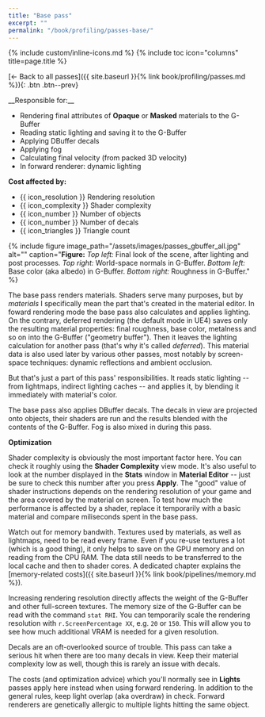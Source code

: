 ```yaml
---
title: "Base pass"
excerpt: ""
permalink: "/book/profiling/passes-base/"
---
```


{% include custom/inline-icons.md %}
{% include toc icon="columns" title=page.title %}

[← Back to all passes]({{ site.baseurl }}{% link book/profiling/passes.md %}){: .btn .btn--prev}

<div class="notice" markdown="1">
__Responsible for:__

* Rendering final attributes of __Opaque__ or __Masked__ materials to the G-Buffer
* Reading static lighting and saving it to the G-Buffer
* Applying DBuffer decals
* Applying fog
* Calculating final velocity (from packed 3D velocity)
* In forward renderer: dynamic lighting

__Cost affected by:__

* {{ icon_resolution }} Rendering resolution
* {{ icon_complexity }} Shader complexity
* {{ icon_number }} Number of objects
* {{ icon_number }} Number of decals
* {{ icon_triangles }} Triangle count
</div>

{% include figure image_path="/assets/images/passes_gbuffer_all.jpg" alt="" caption="__Figure:__ _Top left:_ Final look of the scene, after lighting and post processes. _Top right:_ World-space normals in G-Buffer. _Bottom left:_ Base color (aka albedo) in G-Buffer. _Bottom right:_ Roughness in G-Buffer." %}

The base pass renders materials. Shaders serve many purposes, but by _materials_ I specifically mean the part that's created in the material editor. In foward rendering mode the base pass also calculates and applies lighting. On the contrary, deferred rendering (the default mode in UE4) saves only the resulting material properties: final roughness, base color, metalness and so on into the G-Buffer ("geometry buffer"). Then it leaves the lighting calculation for another pass (that's why it's called _deferred_). This material data is also used later by various other passes, most notably by screen-space techniques: dynamic reflections and ambient occlusion.

But that's just a part of this pass' responsibilities. It reads static lighting -- from lightmaps, indirect lighting caches -- and applies it, by blending it immediately with material's color.

The base pass also applies DBuffer decals. The decals in view are projected onto objects, their shaders are run and the results blended with the contents of the G-Buffer. Fog is also mixed in during this pass.

__Optimization__

Shader complexity is obviously the most important factor here. You can check it roughly using the __Shader Complexity__ view mode. It's also useful to look at the number displayed in the __Stats__ window in __Material Editor__ -- just be sure to check this number after you press __Apply__. The "good" value of shader instructions depends on the rendering resolution of your game and the area covered by the material on screen. To test how much the performance is affected by a shader, replace it temporarily with a basic material and compare miliseconds spent in the base pass.

Watch out for memory bandwith. Textures used by materials, as well as lightmaps, need to be read every frame. Even if you re-use textures a lot (which is a good thing), it only helps to save on the GPU memory and on reading from the CPU RAM. The data still needs to be transferred to the local cache and then to shader cores. A dedicated chapter explains the [memory-related costs]({{ site.baseurl }}{% link book/pipelines/memory.md %}).

Increasing rendering resolution directly affects the weight of the G-Buffer and other full-screen textures. The memory size of the G-Buffer can be read with the command `stat RHI`. You can temporarily scale the rendering resolution with `r.ScreenPercentage XX`, e.g. `20` or `150`. This will allow you to see how much additional VRAM is needed for a given resolution.

Decals are an oft-overlooked source of trouble. This pass can take a serious hit when there are too many decals in view. Keep their material complexity low as well, though this is rarely an issue with decals.

The costs (and optimization advice) which you'll normally see in __Lights__ passes apply here instead when using forward rendering. In addition to the general rules, keep light overlap (aka overdraw) in check. Forward renderers are genetically allergic to multiple lights hitting the same object.